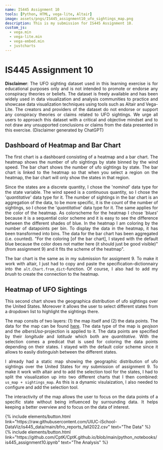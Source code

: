 ```yaml
---
name: IS445 Assignment 10
tools: [Python, HTML, vega-lite, Altair]
image: assets/pngs/IS445_assignment10_ufo_sightings_map.png
description: This is my submission for IS445 Assignment 10.
custom_js:
  - vega.min
  - vega-lite.min
  - vega-embed.min
  - justcharts
---
```


# IS445 Assignment 10

<p align="justify"><b>Disclaimer</b>: The UFO sighting dataset used in this learning exercise is for educational purposes only and is not intended to promote or endorse any conspiracy theories or beliefs. The dataset is freely available and has been widely used in data visualization and analysis communities to practice and showcase data visualization techniques using tools such as Altair and Vega-Lite. The creators and providers of the dataset do not endorse or support any conspiracy theories or claims related to UFO sightings. We urge all users to approach this dataset with a critical and objective mindset and to not draw any unsupported conclusions or claims from the data presented in this exercise. (Disclaimer generated by ChatGPT)</p>

## Dashboard of Heatmap and Bar Chart

<vegachart schema-url="{{ site.baseurl }}/assets/json/IS445_assignment10_ufo_dashboard.json" style="width: 100%"></vegachart>

<p align="justify">The first chart is a dashboard consisting of a heatmap and a bar chart. The heatmap shows the number of ufo sightings by state binned by the wind speed. The bar chart shows the number of ufo sightings by state. The bar chart is linked to the heatmap so that when you select a region on the heatmap, the bar chart will only show the states in that region.</p>

<p align="justify">Since the states are a discrete quantity, I chose the '<i>nominal</i>' data type for the state variable. The wind speed is a continuous quantity, so I chose the '<i>quantitative</i>' data type for it. The number of sightings in the bar chart is an aggregation of the data, to be more specific, it is the count of the number of sightings, so I chose the '<i>quantitative</i>' data type for it. The same applies for the color of the heatmap. As colorscheme for the heatmap I chose '<i>blues</i>' because it is a sequential color scheme and it is easy to see the difference between the different shades of blue. In the heatmap I am coloring by the number of datapoints per bin. To display the data in the heatmap, it has been transformed into bins. The data for the bar chart has been aggregated (i.e. counted). "For the coloring [of the bar chart], I stayed with the default blue because the color does not matter here (it should just be good visible)" (from assignment 9) and it fits the scheme of the heatmap".</p>

<p align="justify">The bar chart is the same as in my submission for assigment 9. To make it work with altair, I just had to copy and paste the specification-dictionnairy into the <code>alt.Chart.from_dict</code>-function. Of course, I also had to add my <i>brush</i> to create the connection to the heatmap.</p>

## Heatmap of UFO Sightings
<vegachart schema-url="{{ site.baseurl }}/assets/json/IS445_assignment10_ufo_sightings_map.json" style="width: 100%"></vegachart>

<p align="justify">This second chart shows the geographica distribution of ufo sightings over the United States. Moreover it allows the user to select different states from a dropdown list to highlight the sightings there.</p>

<p align="justify">The map consits of two layers: (1) the map itself and (2) the data points. The data for the map can be found <a href="https://raw.githubusercontent.com/vega/vega-datasets/master/data/us-10m.json">here</a>. The data type of the map is <i>geojson</i> and the <i>albersUsa</i>-projection is applied to it. The data points are specified by their <i>longitude</i> and <i>latitude</i> which both are <i>quantitative</i>. With the selection comes a predicat that is used for coloring the data points depending on their states. I stayed with the default color scheme since it allows to easily distinguish between the different states.</p>

<p align="justify">I already had a static map showing the geographic distribution of ufo sightings over the United States for my submission of assignment 9. To make it work with altair and to add the selection tool for the states, I had to split the visualization up into two different charts that I then combined: <code>us_map + sightings_map</code>. As this is a dynamic visulaization, I also needed to configure and add the selection tool.</p>

<p align=justify>The interactivity of the map allows the user to focus on the data points of a specific state without being influenced by surrounding data. It helps keeping a better overview and to focus on the data of interest.</p> 

<div class="left">
{% include elements/button.html link="https://raw.githubusercontent.com/UIUC-iSchool-DataViz/is445_data/main/bfro_reports_fall2022.csv" text="The Data" %}
</div>

<div class="right">
{% include elements/button.html link="https://github.com/CptK/CptK.github.io/blob/main/python_notebooks/is445_assignment10.ipynb" text="The Analysis" %}
</div>